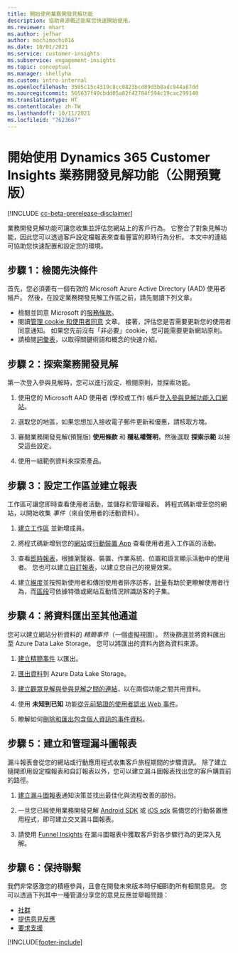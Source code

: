 ```yaml
---
title: 開始使用業務開發見解功能
description: 協助資源概述能幫您快速開始使用。
ms.reviewer: mhart
ms.author: jefhar
author: mochimochi016
ms.date: 10/01/2021
ms.service: customer-insights
ms.subservice: engagement-insights
ms.topic: conceptual
ms.manager: shellyha
ms.custom: intro-internal
ms.openlocfilehash: 3505c15c4319c8cc8823bcd89d3b8adc944a87dd
ms.sourcegitcommit: 565637f49cbdd05a82f42784f594c19cac299140
ms.translationtype: HT
ms.contentlocale: zh-TW
ms.lasthandoff: 10/11/2021
ms.locfileid: "7623667"
---
```

# <a name="get-started-with-dynamics-365-customer-insights-engagement-insights-capability-public-preview"></a>開始使用 Dynamics 365 Customer Insights 業務開發見解功能（公開預覽版）

[!INCLUDE [cc-beta-prerelease-disclaimer](includes/cc-beta-prerelease-disclaimer.md)]

業務開發見解功能可讓您收集並評估您網站上的客戶行為。 它整合了對象見解功能，因此您可以透過客戶設定檔報表來查看豐富的即時行為分析。 本文中的連結可協助您快速配置和設定您的環境。

## <a name="step-1-review-prerequisites"></a>步驟 1：檢閱先決條件

首先，您必須要有一個有效的 Microsoft Azure Active Directory (AAD) 使用者帳戶。 然後，在設定業務開發見解工作區之前，請先閱讀下列文章。

- 檢閱並同意 Microsoft 的[服務條款](terms-of-service.md)。  
- 閱讀[管理 cookie 和使用者同意](user-consent-storage.md) 文章。 接著，評估您是否需要更新您的使用者同意通知。 如果您先前沒有「非必要」cookie，您可能需要更新網站原則。
- 請檢閱[詞彙表](glossary.md)，以取得關鍵術語和概念的快速介紹。

## <a name="step-2-explore-engagement-insights"></a>步驟 2：探索業務開發見解

第一次登入參與見解時，您可以進行設定、檢閱原則，並探索功能。

1. 使用您的 Microsoft AAD 使用者 (學校或工作) 帳戶[登入參與見解功能入口網站](https://home.ci.ai.dynamics.com/app/engagement-insights)。

1. 選取您的地區，如果您想加入接收電子郵件更新和優惠，請核取方塊。

1. 審閱業務開發見解(預覽版) **使用條款** 和 **隱私權聲明**，然後選取 **探索示範** 以接受這些設定。

1. 使用一組範例資料來探索產品。

##  <a name="step-3-set-up-a-workspace-and-create-reports"></a>步驟 3：設定工作區並建立報表

工作區可讓您即時查看使用者活動，並儲存和管理報表。 將程式碼新增至您的網站，以開始收集 *事件*（來自使用者的活動資料）。

1. [建立工作區](create-workspace.md) 並新增成員。

1. 將程式碼新增到您的[網站](instrument-website.md)或[行動裝置 App](developer-resources.md#capture-events-from-mobile-apps) 查看使用者進入工作區的活動。

1. 查看[即時報表](view-reports.md)，根據瀏覽器、裝置、作業系統、位置和語言顯示活動中的使用者。 您也可以建立[自訂報表](custom-reports.md)，以建立您自己的視覺效果。

1. 建立[維度](dimensions.md)並按照新使用者和傳回使用者排序訪客，[計量](metrics.md)有助於更瞭解使用者行為，而[區段](segments.md)可依據特徵或網站互動情況辨識訪客的子集。
    
## <a name="step-4-export-data-to-other-channels"></a>步驟 4：將資料匯出至其他通道

您可以建立網站分析資料的 *精簡事件*（一個虛擬視圖）。 然後篩選並將資料匯出至 Azure Data Lake Storage。 您可以將匯出的資料內嵌為資料來源。

1. [建立精簡事件](refined-events.md) 以匯出。

1. [匯出資料](export-events.md)到 Azure Data Lake Storage。

1. [建立觀眾見解與參與見解之間的連結](integrate-audience-insights-engagement-insights.md)，以在兩個功能之間共用資料。

1. 使用 **未知到已知** 功能[從先前驗證的使用者認出 Ｗeb 事件](unknown-to-known.md)。

1. 瞭解如何[刪除和匯出包含個人資訊的事件資料](delete-export-personal-data.md)。

## <a name="step-5-create-and-manage-funnel-reports"></a>步驟 5：建立和管理漏斗圖報表

漏斗報表會從您的網站或行動應用程式收集客戶旅程期間的步驟資訊。 除了建立隨開即用設定檔報表和自訂報表以外，您可以建立漏斗圖報表找出您的客戶購買前的路徑。 

1. [建立漏斗圖報表](funnel-reports.md)通知決策並找出最佳化與流程改善的部份。

1. 一旦您已經使用業務開發見解 [Android SDK](get-started-android.md) 或 [iOS sdk](get-started-ios.md) 裝備您的行動裝置應用程式，即可建立交叉漏斗圖報表。

1. 請使用 [Funnel Insights](funnel-reports.md#funnel-insights) 在漏斗圖報表中獲取客戶對各步驟行為的更深入見解。
 
## <a name="step-6-stay-connected"></a>步驟 6：保持聯繫

我們非常感激您的積極參與，且會在開發未來版本時仔細斟酌所有相關意見。 您可以透過下列其中一種管道分享您的意見反應並舉報問題：
- [社群](https://go.microsoft.com/fwlink/?linkid=2141648)
- [提供意見反應](https://go.microsoft.com/fwlink/?linkid=2143222)
- [要求支援](https://go.microsoft.com/fwlink/?linkid=2145734) 


[!INCLUDE[footer-include](../includes/footer-banner.md)]

